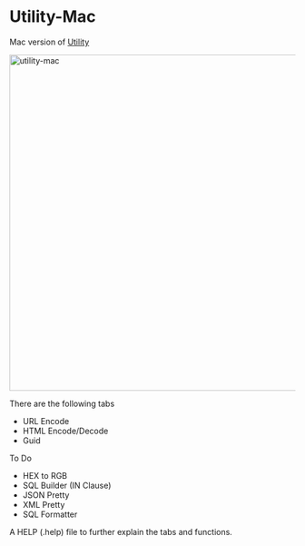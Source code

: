 # Utility-Mac

Mac version of [Utility](https://github.com/AlexHedley/Utility)

<img width="592" alt="utility-mac" src="https://cloud.githubusercontent.com/assets/1573469/8893070/dce4732a-3377-11e5-9fc1-9d6a35120295.png">

There are the following tabs 
* URL Encode 
* HTML Encode/Decode
* Guid 

To Do
* HEX to RGB 
* SQL Builder (IN Clause)
* JSON Pretty
* XML Pretty
* SQL Formatter

A HELP (.help) file to further explain the tabs and functions.

